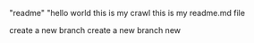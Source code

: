 "readme" 
"hello world this is my crawl
this is my readme.md file
 
 create a new branch 
 create a new branch new
